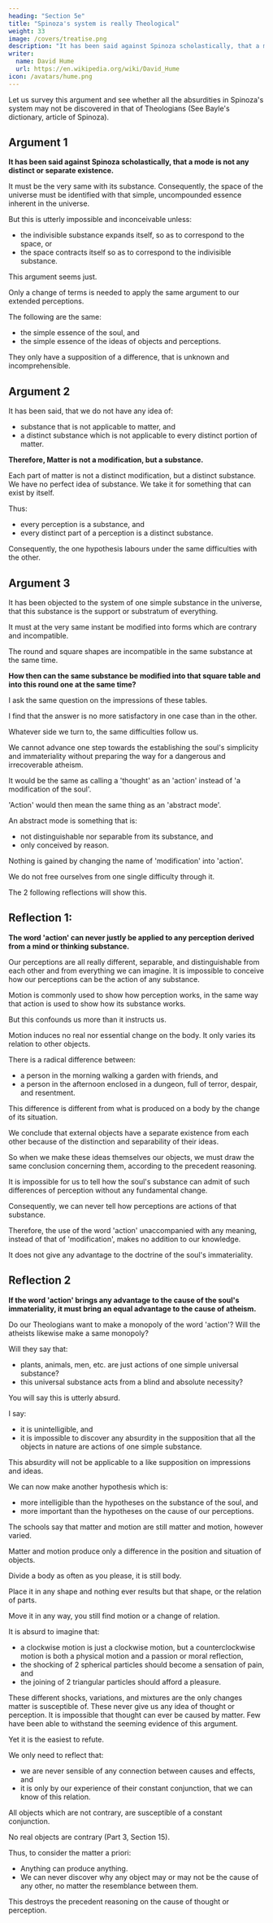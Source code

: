 ```yaml
---
heading: "Section 5e"
title: "Spinoza's system is really Theological"
weight: 33
image: /covers/treatise.png
description: "It has been said against Spinoza scholastically, that a mode is not any distinct or separate existence"
writer:
  name: David Hume
  url: https://en.wikipedia.org/wiki/David_Hume
icon: /avatars/hume.png
---
```




Let us survey this argument and see whether all the absurdities in Spinoza's system may not be discovered in that of Theologians (See Bayle's dictionary, article of Spinoza).

## Argument 1

**It has been said against Spinoza scholastically, that a mode is not any distinct or separate existence.**

It must be the very same with its substance.
Consequently, the space of the universe must be identified with that simple, uncompounded essence inherent in the universe.

But this is utterly impossible and inconceivable unless:
- the indivisible substance expands itself, so as to correspond to the space, or
- the space contracts itself so as to correspond to the indivisible substance.

This argument seems just.

Only a change of terms is needed to apply the same argument to our extended perceptions.

The following are the same:
- the simple essence of the soul, and
- the simple essence of the ideas of objects and perceptions.

They only have a supposition of a difference, that is unknown and incomprehensible.


## Argument 2

It has been said, that we do not have any idea of:
- substance that is not applicable to matter, and
- a distinct substance which is not applicable to every distinct portion of matter.

**Therefore, Matter is not a modification, but a substance.**

Each part of matter is not a distinct modification, but a distinct substance.
We have no perfect idea of substance.
We take it for something that can exist by itself.

Thus:
- every perception is a substance, and
- every distinct part of a perception is a distinct substance.

Consequently, the one hypothesis labours under the same difficulties with the other.


## Argument 3

It has been objected to the system of one simple substance in the universe, that this substance is the support or substratum of everything.

It must at the very same instant be modified into forms which are contrary and incompatible.

The round and square shapes are incompatible in the same substance at the same time.

**How then can the same substance be modified into that square table and into this round one at the same time?**

I ask the same question on the impressions of these tables.

I find that the answer is no more satisfactory in one case than in the other.

Whatever side we turn to, the same difficulties follow us.

We cannot advance one step towards the establishing the soul's simplicity and immateriality without preparing the way for a dangerous and irrecoverable atheism.

It would be the same as calling a 'thought' as an 'action' instead of 'a modification of the soul'.

'Action' would then mean the same thing as an 'abstract mode'.

An abstract mode is something that is:
- not distinguishable nor separable from its substance, and
- only conceived by reason.

Nothing is gained by changing the name of 'modification' into 'action'.

We do not free ourselves from one single difficulty through it.

The 2 following reflections will show this.


## Reflection 1: 

**The word 'action' can never justly be applied to any perception derived from a mind or thinking substance.**

Our perceptions are all really different, separable, and distinguishable from each other and from everything we can imagine.
It is impossible to conceive how our perceptions can be the action of any substance.

Motion is commonly used to show how perception works, in the same way that action is used to show how its substance works.

But this confounds us more than it instructs us.

Motion induces no real nor essential change on the body.
It only varies its relation to other objects.

There is a radical difference between:
- a person in the morning walking a garden with friends, and
- a person in the afternoon enclosed in a dungeon, full of terror, despair, and resentment.

This difference is different from what is produced on a body by the change of its situation.

We conclude that external objects have a separate existence from each other because of the distinction and separability of their ideas.

So when we make these ideas themselves our objects, we must draw the same conclusion concerning them, according to the precedent reasoning.

It is impossible for us to tell how the soul's substance can admit of such differences of perception without any fundamental change.

Consequently, we can never tell how perceptions are actions of that substance.

Therefore, the use of the word 'action' unaccompanied with any meaning, instead of that of 'modification', makes no addition to our knowledge.

It does not give any advantage to the doctrine of the soul's immateriality.


## Reflection 2

**If the word 'action' brings any advantage to the cause of the soul's immateriality, it must bring an equal advantage to the cause of atheism.**

Do our Theologians want to make a monopoly of the word 'action'?
Will the atheists likewise make a same monopoly?

Will they say that:
- plants, animals, men, etc. are just actions of one simple universal substance?
- this universal substance acts from a blind and absolute necessity?

You will say this is utterly absurd.

I say:
- it is unintelligible, and
- it is impossible to discover any absurdity in the supposition that all the objects in nature are actions of one simple substance.

This absurdity will not be applicable to a like supposition on impressions and ideas.

We can now make another hypothesis which is:
- more intelligible than the hypotheses on the substance of the soul, and
- more important than the hypotheses on the cause of our perceptions.

The schools say that matter and motion are still matter and motion, however varied.

Matter and motion produce only a difference in the position and situation of objects.

Divide a body as often as you please, it is still body.

Place it in any shape and nothing ever results but that shape, or the relation of parts.

Move it in any way, you still find motion or a change of relation.

It is absurd to imagine that:
- a clockwise motion is just a clockwise motion, but a counterclockwise motion is both a physical motion and a passion or moral reflection,
- the shocking of 2 spherical particles should become a sensation of pain, and
- the joining of 2 triangular particles should afford a pleasure.

These different shocks, variations, and mixtures are the only changes matter is susceptible of.
These never give us any idea of thought or perception.
It is impossible that thought can ever be caused by matter.
Few have been able to withstand the seeming evidence of this argument.

Yet it is the easiest to refute.

We only need to reflect that:
- we are never sensible of any connection between causes and effects, and
- it is only by our experience of their constant conjunction, that we can know of this relation.

All objects which are not contrary, are susceptible of a constant conjunction.

No real objects are contrary (Part 3, Section 15).

Thus, to consider the matter a priori:
- Anything can produce anything.
- We can never discover why any object may or may not be the cause of any other, no matter the resemblance between them.

This destroys the precedent reasoning on the cause of thought or perception.
